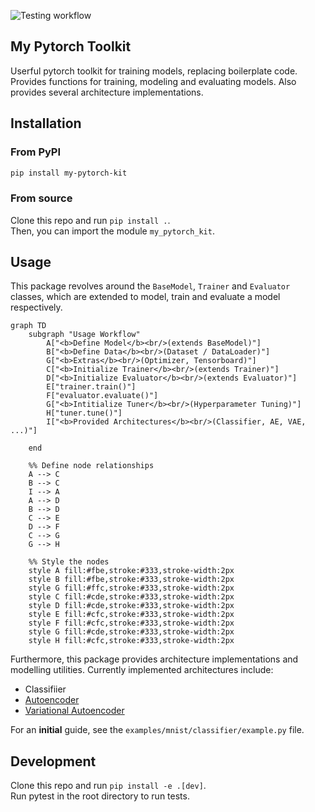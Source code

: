 ![Testing workflow](https://github.com/noahpy/pytorch_toolkit/actions/workflows/ci.yaml/badge.svg)

## My Pytorch Toolkit
Userful pytorch toolkit for training models, replacing boilerplate code.
Provides functions for training, modeling and evaluating models.
Also provides several architecture implementations.

## Installation
### From PyPI

```bash
pip install my-pytorch-kit
```

### From source
Clone this repo and run `pip install .`.  
Then, you can import the module `my_pytorch_kit`.

## Usage

This package revolves around the `BaseModel`, `Trainer` and `Evaluator` classes, which are extended to model, train and evaluate a model respectively.  
```mermaid
graph TD
    subgraph "Usage Workflow"
        A["<b>Define Model</b><br/>(extends BaseModel)"]
        B["<b>Define Data</b><br/>(Dataset / DataLoader)"]
        G["<b>Extras</b><br/>(Optimizer, Tensorboard)"]
        C["<b>Initialize Trainer</b><br/>(extends Trainer)"]
        D["<b>Initialize Evaluator</b><br/>(extends Evaluator)"]
        E["trainer.train()"]
        F["evaluator.evaluate()"]
        G["<b>Intitialize Tuner</b><br/>(Hyperparameter Tuning)"]
        H["tuner.tune()"]
        I["<b>Provided Architectures</b><br/>(Classifier, AE, VAE, ...)"]

    end

    %% Define node relationships
    A --> C
    B --> C
    I --> A
    A --> D
    B --> D
    C --> E
    D --> F
    C --> G
    G --> H

    %% Style the nodes
    style A fill:#fbe,stroke:#333,stroke-width:2px
    style B fill:#fbe,stroke:#333,stroke-width:2px
    style G fill:#ffc,stroke:#333,stroke-width:2px
    style C fill:#cde,stroke:#333,stroke-width:2px
    style D fill:#cde,stroke:#333,stroke-width:2px
    style E fill:#cfc,stroke:#333,stroke-width:2px
    style F fill:#cfc,stroke:#333,stroke-width:2px
    style G fill:#cde,stroke:#333,stroke-width:2px
    style H fill:#cfc,stroke:#333,stroke-width:2px
```

Furthermore, this package provides architecture implementations and modelling utilities.
Currently implemented architectures include:
- Classifiier
- [Autoencoder](docs/models/ae.md)
- [Variational Autoencoder](docs/models/vae.md)

For an **initial** guide, see the `examples/mnist/classifier/example.py` file.


## Development
Clone this repo and run `pip install -e .[dev]`.  
Run pytest in the root directory to run tests.  

